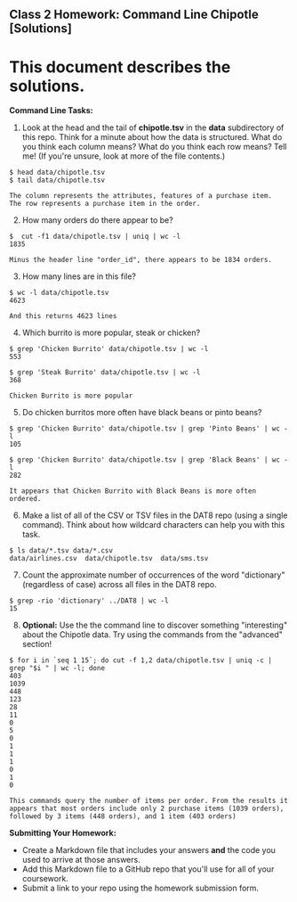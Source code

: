 ## Class 2 Homework: Command Line Chipotle [Solutions]
# This document describes the solutions.

**Command Line Tasks:**

1. Look at the head and the tail of **chipotle.tsv** in the **data** subdirectory of this repo. Think for a minute about how the data is structured. What do you think each column means? What do you think each row means? Tell me! (If you're unsure, look at more of the file contents.)

```
$ head data/chipotle.tsv
$ tail data/chipotle.tsv

The column represents the attributes, features of a purchase item.
The row represents a purchase item in the order.  
```

2. How many orders do there appear to be?
```
$  cut -f1 data/chipotle.tsv | uniq | wc -l
1835

Minus the header line "order_id", there appears to be 1834 orders.
```

3. How many lines are in this file?
```
$ wc -l data/chipotle.tsv
4623

And this returns 4623 lines
```

4. Which burrito is more popular, steak or chicken?
```
$ grep 'Chicken Burrito' data/chipotle.tsv | wc -l
553

$ grep 'Steak Burrito' data/chipotle.tsv | wc -l
368

Chicken Burrito is more popular

```


5. Do chicken burritos more often have black beans or pinto beans?
```
$ grep 'Chicken Burrito' data/chipotle.tsv | grep 'Pinto Beans' | wc -l
105

$ grep 'Chicken Burrito' data/chipotle.tsv | grep 'Black Beans' | wc -l
282

It appears that Chicken Burrito with Black Beans is more often ordered.

```

6. Make a list of all of the CSV or TSV files in the DAT8 repo (using a single command). Think about how wildcard characters can help you with this task.
```
$ ls data/*.tsv data/*.csv
data/airlines.csv  data/chipotle.tsv  data/sms.tsv
```



7. Count the approximate number of occurrences of the word "dictionary" (regardless of case) across all files in the DAT8 repo.
```
$ grep -rio 'dictionary' ../DAT8 | wc -l
15
```


8. **Optional:** Use the the command line to discover something "interesting" about the Chipotle data. Try using the commands from the "advanced" section!
```
$ for i in `seq 1 15`; do cut -f 1,2 data/chipotle.tsv | uniq -c | grep "$i " | wc -l; done
403
1039
448
123
28
11
0
5
0
1
1
1
0
1
0

This commands query the number of items per order. From the results it appears that most orders include only 2 purchase items (1039 orders), followed by 3 items (448 orders), and 1 item (403 orders) 

```


**Submitting Your Homework:**

* Create a Markdown file that includes your answers **and** the code you used to arrive at those answers.
* Add this Markdown file to a GitHub repo that you'll use for all of your coursework.
* Submit a link to your repo using the homework submission form.
